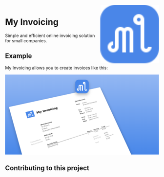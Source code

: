 <img style="float: right" src="public/logo.svg" width="192" />

# My Invoicing
Simple and efficient online invoicing solution for small companies.

## Example
My Invoicing allows you to create invoices like this:

![Screenshot](public/og-image.png)

## Contributing to this project
